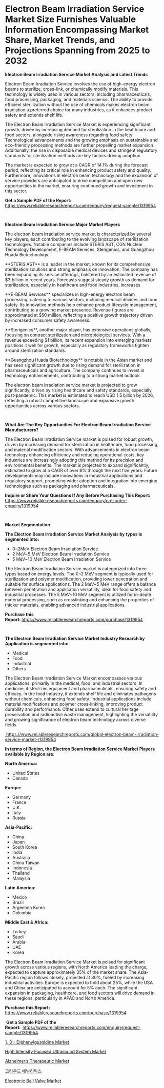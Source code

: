 <p><h1>Electron Beam Irradiation Service Market Size Furnishes Valuable Information Encompassing Market Share, Market Trends, and Projections Spanning from 2025 to 2032</h1></p><p><strong>Electron Beam Irradiation Service Market Analysis and Latest Trends</strong></p>
<p><p>Electron Beam Irradiation Service involves the use of high-energy electron beams to sterilize, cross-link, or chemically modify materials. This technology is widely used in various sectors, including pharmaceuticals, food processing, packaging, and materials science. The ability to provide efficient sterilization without the use of chemicals makes electron beam irradiation a preferred choice for many industries, as it enhances product safety and extends shelf life.</p><p>The Electron Beam Irradiation Service Market is experiencing significant growth, driven by increasing demand for sterilization in the healthcare and food sectors, alongside rising awareness regarding food safety. Technological advancements and the growing emphasis on sustainable and eco-friendly processing methods are further propelling market expansion. Additionally, the rise in disposable medical devices and stringent regulatory standards for sterilization methods are key factors driving adoption.</p><p>The market is expected to grow at a CAGR of 14.1% during the forecast period, reflecting its critical role in enhancing product safety and quality. Furthermore, innovations in electron beam technology and the expansion of service providers are anticipated to drive competition and open new opportunities in the market, ensuring continued growth and investment in this sector.</p></p>
<p><strong>Get a Sample PDF of the Report:&nbsp;</strong> <a href="https://www.reliableresearchreports.com/enquiry/request-sample/1319954?utm_campaign=40&utm_medium=2&utm_source=Github&utm_content=ia&utm_term=23032025&utm_id=electron-beam-irradiation-service">https://www.reliableresearchreports.com/enquiry/request-sample/1319954</a></p>
<p>&nbsp;</p>
<p><strong>Electron Beam Irradiation Service Major Market Players</strong></p>
<p><p>The electron beam irradiation service market is characterized by several key players, each contributing to the evolving landscape of sterilization technologies. Notable companies include STERIS AST, CGN Nuclear Technology Development, E-BEAM Services, Sterigenics, and Guangzhou Huada Biotechnology.</p><p>**STERIS AST** is a leader in the market, known for its comprehensive sterilization solutions and strong emphasis on innovation. The company has been expanding its service offerings, bolstered by an estimated revenue of $3 billion in recent years. Forecasts suggest steady growth as demand for sterilization, especially in healthcare and food industries, increases.</p><p>**E-BEAM Services** specializes in high-energy electron beam processing, catering to various sectors, including medical devices and food safety. Its innovative methods help enhance product lifecycle management, contributing to a growing market presence. Revenue figures are approximated at $50 million, reflecting a positive growth trajectory driven by increased consumer safety awareness.</p><p>**Sterigenics**, another major player, has extensive operations globally, focusing on contract sterilization and microbiological services. With a revenue exceeding $1 billion, its recent expansion into emerging markets positions it well for growth, especially as regulatory frameworks tighten around sterilization standards.</p><p>**Guangzhou Huada Biotechnology** is notable in the Asian market and has seen significant growth due to rising demand for sterilization in pharmaceuticals and agriculture. The company continues to invest in technology enhancements, contributing to a strong market outlook.</p><p>The electron beam irradiation service market is projected to grow significantly, driven by rising healthcare and safety standards, especially post-pandemic. This market is estimated to reach USD 1.5 billion by 2026, reflecting a robust competitive landscape and expansive growth opportunities across various sectors.</p></p>
<p>&nbsp;</p>
<p><strong>What Are The Key Opportunities For Electron Beam Irradiation Service Manufacturers?</strong></p>
<p><p>The Electron Beam Irradiation Service market is poised for robust growth, driven by increasing demand for sterilization in healthcare, food processing, and material modification sectors. With advancements in electron beam technology enhancing efficiency and reducing operational costs, key industries are increasingly adopting this method for its precision and environmental benefits. The market is projected to expand significantly, estimated to grow at a CAGR of over 6% through the next five years. Future developments may include innovations in industrial applications and regulatory support, promoting wider adoption and integration into emerging technologies such as packaging and pharmaceuticals.</p></p>
<p><strong>Inquire or Share Your Questions If Any Before Purchasing This Report:</strong> <a href="https://www.reliableresearchreports.com/enquiry/pre-order-enquiry/1319954?utm_campaign=40&utm_medium=2&utm_source=Github&utm_content=ia&utm_term=23032025&utm_id=electron-beam-irradiation-service">https://www.reliableresearchreports.com/enquiry/pre-order-enquiry/1319954</a></p>
<p>&nbsp;</p>
<p><strong>Market Segmentation</strong></p>
<p><strong>The Electron Beam Irradiation Service Market Analysis by types is segmented into:</strong></p>
<p><ul><li>0~2MeV Electron Beam Irradiation Service</li><li>2 MeV~5 MeV Electron Beam Irradiation Service</li><li>5 MeV~10 MeV Electron Beam Irradiation Service</li></ul></p>
<p><p>The Electron Beam Irradiation Service market is categorized into three types based on energy levels. The 0~2 MeV segment is typically used for sterilization and polymer modification, providing lower penetration and suitable for surface applications. The 2 MeV~5 MeV range offers a balance between penetration and application versatility, ideal for food safety and industrial processes. The 5 MeV~10 MeV segment is utilized for in-depth material processing, such as crosslinking and enhancing the properties of thicker materials, enabling advanced industrial applications.</p></p>
<p><strong>Purchase this Report:&nbsp;</strong><a href="https://www.reliableresearchreports.com/purchase/1319954?utm_campaign=40&utm_medium=2&utm_source=Github&utm_content=ia&utm_term=23032025&utm_id=electron-beam-irradiation-service">https://www.reliableresearchreports.com/purchase/1319954</a></p>
<p>&nbsp;</p>
<p><strong>The Electron Beam Irradiation Service Market Industry Research by Application is segmented into:</strong></p>
<p><ul><li>Medical</li><li>Food</li><li>Industrial</li><li>Others</li></ul></p>
<p><p>The Electron Beam Irradiation Service Market encompasses various applications, primarily in the medical, food, and industrial sectors. In medicine, it sterilizes equipment and pharmaceuticals, ensuring safety and efficacy. In the food industry, it extends shelf life and eliminates pathogens without chemicals, enhancing food safety. Industrial applications include material modifications and polymer cross-linking, improving product durability and performance. Other uses extend to cultural heritage preservation and radioactive waste management, highlighting the versatility and growing significance of electron beam technology across diverse fields.</p></p>
<p><a href="https://www.reliableresearchreports.com/global-electron-beam-irradiation-service-market-r1319954?utm_campaign=40&utm_medium=2&utm_source=Github&utm_content=ia&utm_term=23032025&utm_id=electron-beam-irradiation-service">&nbsp;https://www.reliableresearchreports.com/global-electron-beam-irradiation-service-market-r1319954</a></p>
<p><strong>In terms of Region, the Electron Beam Irradiation Service Market Players available by Region are:</strong></p>
<p>
    <p> <strong> North America: </strong>
        <ul>
            <li>United States</li>
            <li>Canada</li>
        </ul>
        </p> 
    <p> <strong> Europe: </strong>
        <ul>
            <li>Germany</li>
            <li>France</li>
            <li>U.K.</li>
            <li>Italy</li>
            <li>Russia</li>
        </ul>
        </p> 
    <p> <strong> Asia-Pacific: </strong>
        <ul>
            <li>China</li>
            <li>Japan</li>
            <li>South Korea</li>
            <li>India</li>
            <li>Australia</li>
            <li>China Taiwan</li>
            <li>Indonesia</li>
            <li>Thailand</li>
            <li>Malaysia</li>
        </ul>
        </p> 
    <p> <strong> Latin America: </strong>
        <ul>
            <li>Mexico</li>
            <li>Brazil</li>
            <li>Argentina Korea</li>
            <li>Colombia</li>
        </ul>
        </p> 
    <p> <strong> Middle East & Africa: </strong>
        <ul>
            <li>Turkey</li>
            <li>Saudi</li>
            <li>Arabia</li>
            <li>UAE</li>
            <li>Korea</li>
        </ul>
    </p>
    </p>
<p><p>The Electron Beam Irradiation Service Market is poised for significant growth across various regions, with North America leading the charge, expected to capture approximately 35% of the market share. The Asia-Pacific region follows closely, projected at 30%, fueled by increasing industrial activities. Europe is expected to hold about 25%, while the USA and China are anticipated to account for 5% each. The significant expansion in packaging, healthcare, and food sectors will drive demand in these regions, particularly in APAC and North America.</p></p>
<p><strong>Purchase this Report: </strong><a href="https://www.reliableresearchreports.com/purchase/1319954?utm_campaign=40&utm_medium=2&utm_source=Github&utm_content=ia&utm_term=23032025&utm_id=electron-beam-irradiation-service">https://www.reliableresearchreports.com/purchase/1319954</a></p>
<p>&nbsp;<strong>Get a Sample PDF of the Report:&nbsp;&nbsp;</strong><a href="https://www.reliableresearchreports.com/enquiry/request-sample/1319954?utm_campaign=40&utm_medium=2&utm_source=Github&utm_content=ia&utm_term=23032025&utm_id=electron-beam-irradiation-service">https://www.reliableresearchreports.com/enquiry/request-sample/1319954</a></p>
<p><strong></strong></p>
<p><p><a href="https://github.com/muoioconzej8/Market-Research-Report-List-1/blob/main/1-3-diphenylguanidine-market.md?utm_campaign=40&utm_medium=2&utm_source=Github&utm_content=ia&utm_term=23032025&utm_id=electron-beam-irradiation-service">1, 3 – Diphenylguanidine Market</a></p><p><a href="https://github.com/rvadencho/Market-Research-Report-List-1/blob/main/high-intensity-focused-ultrasound-system-market.md?utm_campaign=40&utm_medium=2&utm_source=Github&utm_content=ia&utm_term=23032025&utm_id=electron-beam-irradiation-service">High Intensity Focused Ultrasound System Market</a></p><p><a href="https://github.com/obajimlaweh59/Market-Research-Report-List-1/blob/main/alzheimers-therapeutic-market.md?utm_campaign=40&utm_medium=2&utm_source=Github&utm_content=ia&utm_term=23032025&utm_id=electron-beam-irradiation-service">Alzheimer’s Therapeutic Market</a></p><p><a href="https://github.com/sougarounis/Market-Research-Report-List-7/blob/main/985956648465.md?utm_campaign=40&utm_medium=2&utm_source=Github&utm_content=ia&utm_term=23032025&utm_id=electron-beam-irradiation-service">크라우드 애널리틱스</a></p><p><a href="https://github.com/cordaysamaya/Market-Research-Report-List-1/blob/main/electronic-ball-valve-market.md?utm_campaign=40&utm_medium=2&utm_source=Github&utm_content=ia&utm_term=23032025&utm_id=electron-beam-irradiation-service">Electronic Ball Valve Market</a></p></p>